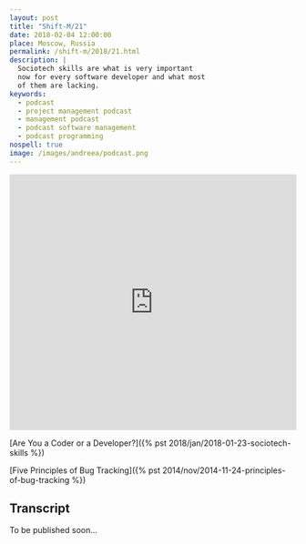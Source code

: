 ```yaml
---
layout: post
title: "Shift-M/21"
date: 2018-02-04 12:00:00
place: Moscow, Russia
permalink: /shift-m/2018/21.html
description: |
  Sociotech skills are what is very important
  now for every software developer and what most
  of them are lacking.
keywords:
  - podcast
  - project management podcast
  - management podcast
  - podcast software management
  - podcast programming
nospell: true
image: /images/andreea/podcast.png
---
```


<iframe width="100%" height="450" scrolling="no" frameborder="no" allow="autoplay" src="https://w.soundcloud.com/player/?url=https%3A//api.soundcloud.com/tracks/394328985%3Fsecret_token%3Ds-TsZQw&amp;color=%23ff5500&amp;auto_play=false&amp;hide_related=false&amp;show_comments=true&amp;show_user=true&amp;show_reposts=false&amp;show_teaser=true&amp;visual=true"></iframe>

[Are You a Coder or a Developer?]({% pst 2018/jan/2018-01-23-sociotech-skills %})

[Five Principles of Bug Tracking]({% pst 2014/nov/2014-11-24-principles-of-bug-tracking %})

## Transcript

To be published soon...
